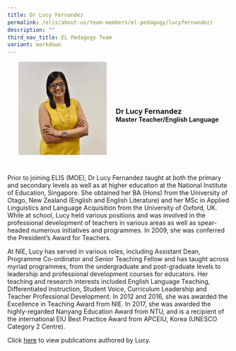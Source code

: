 ```yaml
---
title: Dr Lucy Fernandez
permalink: /elis/about-us/team-members/el-pedagogy/lucyfernandez/
description: ""
third_nav_title: EL Pedagogy Team
variant: markdown
---
```

<div class="flex">
	<div class="imgCrop">
		<img src="/images/PHOTO_2023_12_22_11_03_07.jpg" class="m-0"></div>
		<div class="flex-col">
		<h3 class="m-0"><strong>Dr Lucy Fernandez</strong></h3>
		<strong>Master Teacher/English Language</strong>
	</div>
	</div>

<style>
	.m-0 {
		margin: 0 !important;
	}
	.flex {
		display: flex;
		justify-content: center;
		align-items: center; 
		gap: 20px;
		flex-wrap: wrap;
	}
.imgCrop {
    width: 200px !important;
    aspect-ratio: 5/6;
	overflow: hidden;
}
	.flex-col {
		display: flex;
		flex-direction: column;
	}
</style>


		 
Prior to joining ELIS (MOE), Dr Lucy Fernandez taught at both the primary and secondary levels as well as at higher education at the National Institute of Education, Singapore. She obtained her BA (Hons) from the University of Otago, New Zealand (English and English Literature) and her MSc in Applied Linguistics and Language Acquisition from the University of Oxford, UK. While at school, Lucy held various positions and was involved in the professional development of teachers in various areas as well as spear-headed numerous initiatives and programmes. In 2009, she was conferred the President’s Award for Teachers.

At NIE, Lucy has served in various roles, including Assistant Dean, Programme Co-ordinator and Senior Teaching Fellow and has taught across myriad programmes, from the undergraduate and post-graduate levels to leadership and professional development courses for educators. Her teaching and research interests included English Language Teaching, Differentiated Instruction, Student Voice, Curriculum Leadership and Teacher Professional Development. In 2012 and 2016, she was awarded the Excellence in Teaching Award from NIE. In 2017, she was awarded the highly-regarded Nanyang Education Award from NTU, and is a recipient of the international EIU Best Practice Award from APCEIU, Korea (UNESCO Category 2 Centre).

Click [here](/elis/about-us/team-members/staff-publications/lucy-fernandez/) to view publications authored by Lucy.